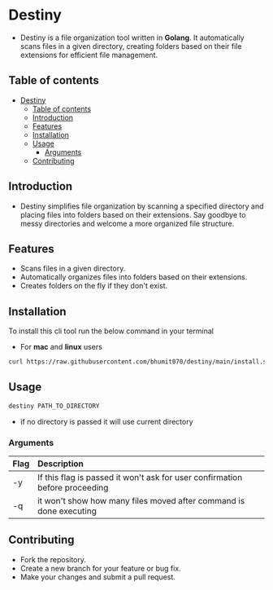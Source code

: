# Destiny

- Destiny is a file organization tool written in **Golang**. It automatically scans files in a given directory, creating folders based on their file extensions for efficient file management.

## Table of contents

- [Destiny](#destiny)
  - [Table of contents](#table-of-contents)
  - [Introduction](#introduction)
  - [Features](#features)
  - [Installation](#installation)
  - [Usage](#usage)
    - [Arguments](#arguments)
  - [Contributing](#contributing)

## Introduction

- Destiny simplifies file organization by scanning a specified directory and placing files into folders based on their extensions. Say goodbye to messy directories and welcome a more organized file structure.

## Features

- Scans files in a given directory.
- Automatically organizes files into folders based on their extensions.
- Creates folders on the fly if they don't exist.

## Installation

To install this cli tool run the below command in your terminal

- For **mac** and **linux** users

```bash
curl https://raw.githubusercontent.com/bhumit070/destiny/main/install.sh | bash
```

## Usage

```bash
destiny PATH_TO_DIRECTORY
```

- if no directory is passed it will use current directory

### Arguments

| Flag | Description                                                                 |
| :--- | :-------------------------------------------------------------------------- |
| -y   | If this flag is passed it won't ask for user confirmation before proceeding |
| -q   | it won't show how many files moved after command is done executing          |

## Contributing

- Fork the repository.
- Create a new branch for your feature or bug fix.
- Make your changes and submit a pull request.
